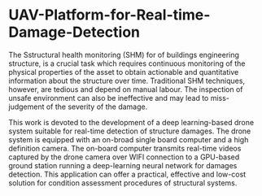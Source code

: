 # UAV-Platform-for-Real-time-Damage-Detection
The Sstructural health monitoring (SHM) for of buildings engineering structure, is a crucial task which requires continuous monitoring of the physical properties of the asset to obtain actionable and quantitative information about the structure over time. Traditional SHM techniques, however, are tedious and depend on manual labour. The inspection of unsafe environment can also be ineffective and may lead to miss-judgement of the severity of the damage.

This work is devoted to the development of a deep learning-based drone system suitable for real-time detection of structure damages. The drone system is equipped with an on-broad single board computer and a high definition camera. The on-board computer transmits real-time videos captured by the drone camera over WIFI connection to a GPU-based ground station running a deep-learning neural network for damages detection. This application can offer a practical, effective and low-cost solution for condition assessment procedures of structural systems.

